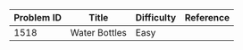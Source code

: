 | Problem ID | Title | Difficulty | Reference
| --- | --- | --- | ---
| 1518 | Water Bottles | Easy | 
